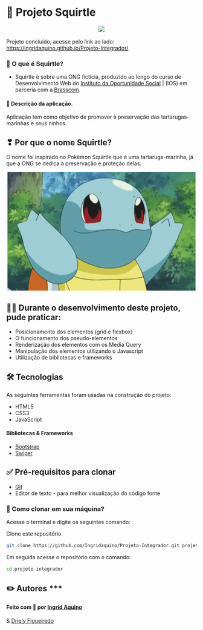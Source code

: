 
# 🐢 Projeto Squirtle

<p align="center">
  <img src="./gif/tle.gif" />
</p>

Projeto concluído, acesse pelo link ao lado: https://ingridaquino.github.io/Projeto-Integrador/  



### 🐚  O que é Squirtle?
- Squirtle é sobre uma ONG fictícia, produzido ao longo do curso de
Desenvolvimento Web do [Instituto da Oportunidade Social](https://ios.org.br/) | (IOS) em parceria com a [Brasscom](https://brasscom.org.br/).



#### 📝 Descrição da aplicação.
 
Aplicação tem  como objetivo de promover à preservação das tartarugas-marinhas e seus ninhos.




## ❣ Por que o nome Squirtle?

O nome foi inspirado no Pokémon Squirtle que é uma tartaruga-marinha, já que a ONG se dedica à preservação e proteção delas.

<p align="center">
  <img src="./gif/squirtle-smile.gif" />
</p>



## 👩‍💻 Durante o desenvolvimento deste projeto, pude praticar:

- Posicionamento dos elementos (grid e flexbox)
- O funcionamento dos pseudo-elementos
- Renderização dos elementos com os Media Query
- Manipulação dos elementos utilizando o Javascript
- Utilização de bibliotecas e frameworks

## 🛠 Tecnologias

As seguintes ferramentas foram usadas na construção do projeto:

- HTML5
- CSS3
- JavaScript

#### Bibliotecas & Frameworks

- [Bootstrap](https://getbootstrap.com/)
- [Swiper](https://swiperjs.com/)



## ✅ Pré-requisitos para clonar

- [Git](https://git-scm.com)
- Editor de texto - para melhor visualização do código fonte




### 🔁 Como clonar em sua máquina?
Acesse o terminal e digite os seguintes comando:

Clone este repositório
```bash
git clone https://github.com/Ingridaquino/Projeto-Integrador.git projeto-integrador
```

Em seguida acesse o repositório com o comando:
```bash
cd projeto-integrador
```


## ✏️ Autores *** 

#### Feito com 💚 por [Ingrid Aquino](https://www.linkedin.com/in/ingrid-aquino-88a8b9147/)
& [Driely Figueiredo](https://www.linkedin.com/in/driellyfigueiredo/)





